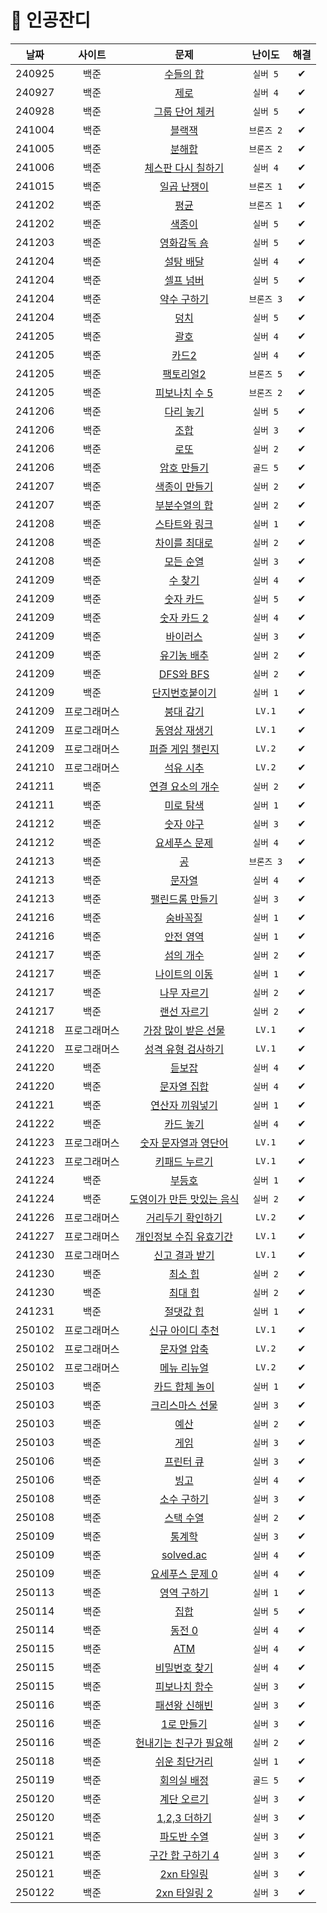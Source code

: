 # 🌱 인공잔디
|날짜|사이트|문제|난이도|해결|
|:---:|:---:|:---:|:---:|:---:|
|240925|백준|[수들의 합](https://www.acmicpc.net/problem/1789)|`실버 5`|✔|
|240927|백준|[제로](https://www.acmicpc.net/problem/10773)|`실버 4`|✔|
|240928|백준|[그룹 단어 체커](https://www.acmicpc.net/problem/1316)|`실버 5`|✔|
|241004|백준|[블랙잭](https://www.acmicpc.net/problem/2798)|`브론즈 2`|✔|
|241005|백준|[분해합](https://www.acmicpc.net/problem/2231)|`브론즈 2`|✔|
|241006|백준|[체스판 다시 칠하기](https://www.acmicpc.net/problem/1018)|`실버 4`|✔|
|241015|백준|[일곱 난쟁이](https://www.acmicpc.net/problem/2309)|`브론즈 1`|✔|
|241202|백준|[평균](https://www.acmicpc.net/problem/1546)|`브론즈 1`|✔|
|241202|백준|[색종이](https://www.acmicpc.net/problem/2563)|`실버 5`|✔|
|241203|백준|[영화감독 숌](https://www.acmicpc.net/problem/1436)|`실버 5`|✔|
|241204|백준|[설탕 배달](https://www.acmicpc.net/problem/2839)|`실버 4`|✔|
|241204|백준|[셀프 넘버](https://www.acmicpc.net/problem/4673)|`실버 5`|✔|
|241204|백준|[약수 구하기](https://www.acmicpc.net/problem/2501)|`브론즈 3`|✔|
|241204|백준|[덩치](https://www.acmicpc.net/problem/7568)|`실버 5`|✔|
|241205|백준|[괄호](https://www.acmicpc.net/problem/9012)|`실버 4`|✔|
|241205|백준|[카드2](https://www.acmicpc.net/problem/2164)|`실버 4`|✔|
|241205|백준|[팩토리얼2](https://www.acmicpc.net/problem/27433)|`브론즈 5`|✔|
|241205|백준|[피보나치 수 5](https://www.acmicpc.net/problem/10870)|`브론즈 2`|✔|
|241206|백준|[다리 놓기](https://www.acmicpc.net/problem/1010)|`실버 5`|✔|
|241206|백준|[조합](https://www.acmicpc.net/problem/2407)|`실버 3`|✔|
|241206|백준|[로또](https://www.acmicpc.net/problem/6603)|`실버 2`|✔|
|241206|백준|[암호 만들기](https://www.acmicpc.net/problem/1759)|`골드 5`|✔|
|241207|백준|[색종이 만들기](https://www.acmicpc.net/problem/2630)|`실버 2`|✔|
|241207|백준|[부분수열의 합](https://www.acmicpc.net/problem/1182)|`실버 2`|✔|
|241208|백준|[스타트와 링크](https://www.acmicpc.net/problem/14889)|`실버 1`|✔|
|241208|백준|[차이를 최대로](https://www.acmicpc.net/problem/10819)|`실버 2`|✔|
|241208|백준|[모든 순열](https://www.acmicpc.net/problem/10974)|`실버 3`|✔|
|241209|백준|[수 찾기](https://www.acmicpc.net/problem/1920)|`실버 4`|✔|
|241209|백준|[숫자 카드](https://www.acmicpc.net/problem/10815)|`실버 5`|✔|
|241209|백준|[숫자 카드 2](https://www.acmicpc.net/problem/10816)|`실버 4`|✔|
|241209|백준|[바이러스](https://www.acmicpc.net/problem/2606)|`실버 3`|✔|
|241209|백준|[유기농 배추](https://www.acmicpc.net/problem/1012)|`실버 2`|✔|
|241209|백준|[DFS와 BFS](https://www.acmicpc.net/problem/1260)|`실버 2`|✔|
|241209|백준|[단지번호붙이기](https://www.acmicpc.net/problem/2667)|`실버 1`|✔|
|241209|프로그래머스|[붕대 감기](https://school.programmers.co.kr/learn/courses/30/lessons/250137)|`LV.1`|✔|
|241209|프로그래머스|[동영상 재생기](https://school.programmers.co.kr/learn/courses/30/lessons/340213)|`LV.1`|✔|
|241209|프로그래머스|[퍼즐 게임 챌린지](https://school.programmers.co.kr/learn/courses/30/lessons/340212)|`LV.2`|✔|
|241210|프로그래머스|[석유 시추](https://school.programmers.co.kr/learn/courses/30/lessons/250136)|`LV.2`|✔|
|241211|백준|[연결 요소의 개수](https://www.acmicpc.net/problem/11724)|`실버 2`|✔|
|241211|백준|[미로 탐색](https://www.acmicpc.net/problem/2178)|`실버 1`|✔|
|241212|백준|[숫자 야구](https://www.acmicpc.net/problem/2503)|`실버 3`|✔|
|241212|백준|[요세푸스 문제](https://www.acmicpc.net/problem/1158)|`실버 4`|✔|
|241213|백준|[공](https://www.acmicpc.net/problem/1547)|`브론즈 3`|✔|
|241213|백준|[문자열](https://www.acmicpc.net/problem/1120)|`실버 4`|✔|
|241213|백준|[팰린드롬 만들기](https://www.acmicpc.net/problem/1213)|`실버 3`|✔|
|241216|백준|[숨바꼭질](https://www.acmicpc.net/problem/1697)|`실버 1`|✔|
|241216|백준|[안전 영역](https://www.acmicpc.net/problem/2468)|`실버 1`|✔|
|241217|백준|[섬의 개수](https://www.acmicpc.net/problem/4963)|`실버 2`|✔|
|241217|백준|[나이트의 이동](https://www.acmicpc.net/problem/7562)|`실버 1`|✔|
|241217|백준|[나무 자르기](https://www.acmicpc.net/problem/2805)|`실버 2`|✔|
|241217|백준|[랜선 자르기](https://www.acmicpc.net/problem/1654)|`실버 2`|✔|
|241218|프로그래머스|[가장 많이 받은 선물](https://school.programmers.co.kr/learn/courses/30/lessons/258712)|`LV.1`|✔|
|241220|프로그래머스|[성격 유형 검사하기](https://school.programmers.co.kr/learn/courses/30/lessons/118666)|`LV.1`|✔|
|241220|백준|[듣보잡](https://www.acmicpc.net/problem/1764)|`실버 4`|✔|
|241220|백준|[문자열 집합](https://www.acmicpc.net/problem/14425)|`실버 4`|✔|
|241221|백준|[연산자 끼워넣기](https://www.acmicpc.net/problem/14888)|`실버 1`|✔|
|241222|백준|[카드 놓기](https://www.acmicpc.net/problem/5568)|`실버 4`|✔|
|241223|프로그래머스|[숫자 문자열과 영단어](https://school.programmers.co.kr/learn/courses/30/lessons/81301)|`LV.1`|✔|
|241223|프로그래머스|[키패드 누르기](https://school.programmers.co.kr/learn/courses/30/lessons/67256)|`LV.1`|✔|
|241224|백준|[부등호](https://www.acmicpc.net/problem/2529)|`실버 1`|✔|
|241224|백준|[도영이가 만든 맛있는 음식](https://www.acmicpc.net/problem/2961)|`실버 2`|✔|
|241226|프로그래머스|[거리두기 확인하기](https://school.programmers.co.kr/learn/courses/30/lessons/81302)|`LV.2`|✔|
|241227|프로그래머스|[개인정보 수집 유효기간](https://school.programmers.co.kr/learn/courses/30/lessons/150370)|`LV.1`|✔|
|241230|프로그래머스|[신고 결과 받기](https://school.programmers.co.kr/learn/courses/30/lessons/92334)|`LV.1`|✔|
|241230|백준|[최소 힙](https://www.acmicpc.net/problem/1927)|`실버 2`|✔|
|241230|백준|[최대 힙](https://www.acmicpc.net/problem/11279)|`실버 2`|✔|
|241231|백준|[절댓값 힙](https://www.acmicpc.net/problem/11286)|`실버 1`|✔|
|250102|프로그래머스|[신규 아이디 추천](https://school.programmers.co.kr/learn/courses/30/lessons/72410)|`LV.1`|✔|
|250102|프로그래머스|[문자열 압축](https://school.programmers.co.kr/learn/courses/30/lessons/60057)|`LV.2`|✔|
|250102|프로그래머스|[메뉴 리뉴얼](https://school.programmers.co.kr/learn/courses/30/lessons/72411)|`LV.2`|✔|
|250103|백준|[카드 합체 놀이](https://www.acmicpc.net/problem/15903)|`실버 1`|✔|
|250103|백준|[크리스마스 선물](https://www.acmicpc.net/problem/14235)|`실버 3`|✔|
|250103|백준|[예산](https://www.acmicpc.net/problem/2512)|`실버 2`|✔|
|250103|백준|[게임](https://www.acmicpc.net/problem/1072)|`실버 3`|✔|
|250106|백준|[프린터 큐](https://www.acmicpc.net/problem/1966)|`실버 3`|✔|
|250106|백준|[빙고](https://www.acmicpc.net/problem/2578)|`실버 4`|✔|
|250108|백준|[소수 구하기](https://www.acmicpc.net/problem/1929)|`실버 3`|✔|
|250108|백준|[스택 수열](https://www.acmicpc.net/problem/1874)|`실버 2`|✔|
|250109|백준|[통계학](https://www.acmicpc.net/problem/2108)|`실버 3`|✔|
|250109|백준|[solved.ac](https://www.acmicpc.net/problem/18110)|`실버 4`|✔|
|250109|백준|[요세푸스 문제 0](https://www.acmicpc.net/problem/11866)|`실버 4`|✔|
|250113|백준|[영역 구하기](https://www.acmicpc.net/problem/2583)|`실버 1`|✔|
|250114|백준|[집합](https://www.acmicpc.net/problem/11723)|`실버 5`|✔|
|250114|백준|[동전 0](https://www.acmicpc.net/problem/11047)|`실버 4`|✔|
|250115|백준|[ATM](https://www.acmicpc.net/problem/11399)|`실버 4`|✔|
|250115|백준|[비밀번호 찾기](https://www.acmicpc.net/problem/17219)|`실버 4`|✔|
|250115|백준|[피보나치 함수](https://www.acmicpc.net/problem/1003)|`실버 3`|✔|
|250116|백준|[패션왕 신해빈](https://www.acmicpc.net/problem/9375)|`실버 3`|✔|
|250116|백준|[1로 만들기](https://www.acmicpc.net/problem/1463)|`실버 3`|✔|
|250116|백준|[헌내기는 친구가 필요해](https://www.acmicpc.net/problem/21736)|`실버 2`|✔|
|250118|백준|[쉬운 최단거리](https://www.acmicpc.net/problem/14940)|`실버 1`|✔|
|250119|백준|[회의실 배정](https://www.acmicpc.net/problem/1931)|`골드 5`|✔|
|250120|백준|[계단 오르기](https://www.acmicpc.net/problem/2579)|`실버 3`|✔|
|250120|백준|[1,2,3 더하기](https://www.acmicpc.net/problem/9095)|`실버 3`|✔|
|250121|백준|[파도반 수열](https://www.acmicpc.net/problem/9461)|`실버 3`|✔|
|250121|백준|[구간 합 구하기 4](https://www.acmicpc.net/problem/11659)|`실버 3`|✔|
|250121|백준|[2xn 타일링](https://www.acmicpc.net/problem/11726)|`실버 3`|✔|
|250122|백준|[2xn 타일링 2](https://www.acmicpc.net/problem/11727)|`실버 3`|✔|
